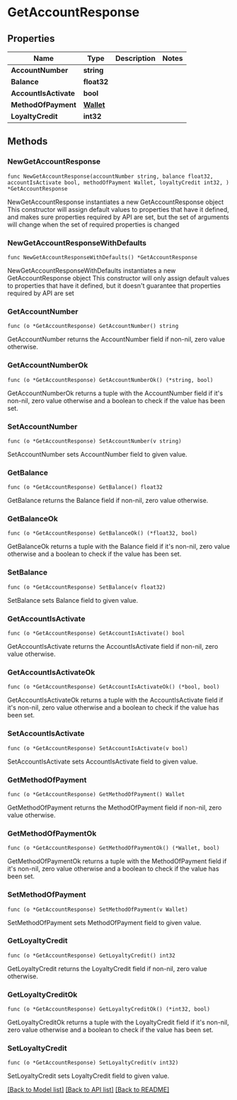 # GetAccountResponse

## Properties

Name | Type | Description | Notes
------------ | ------------- | ------------- | -------------
**AccountNumber** | **string** |  | 
**Balance** | **float32** |  | 
**AccountIsActivate** | **bool** |  | 
**MethodOfPayment** | [**Wallet**](Wallet.md) |  | 
**LoyaltyCredit** | **int32** |  | 

## Methods

### NewGetAccountResponse

`func NewGetAccountResponse(accountNumber string, balance float32, accountIsActivate bool, methodOfPayment Wallet, loyaltyCredit int32, ) *GetAccountResponse`

NewGetAccountResponse instantiates a new GetAccountResponse object
This constructor will assign default values to properties that have it defined,
and makes sure properties required by API are set, but the set of arguments
will change when the set of required properties is changed

### NewGetAccountResponseWithDefaults

`func NewGetAccountResponseWithDefaults() *GetAccountResponse`

NewGetAccountResponseWithDefaults instantiates a new GetAccountResponse object
This constructor will only assign default values to properties that have it defined,
but it doesn't guarantee that properties required by API are set

### GetAccountNumber

`func (o *GetAccountResponse) GetAccountNumber() string`

GetAccountNumber returns the AccountNumber field if non-nil, zero value otherwise.

### GetAccountNumberOk

`func (o *GetAccountResponse) GetAccountNumberOk() (*string, bool)`

GetAccountNumberOk returns a tuple with the AccountNumber field if it's non-nil, zero value otherwise
and a boolean to check if the value has been set.

### SetAccountNumber

`func (o *GetAccountResponse) SetAccountNumber(v string)`

SetAccountNumber sets AccountNumber field to given value.


### GetBalance

`func (o *GetAccountResponse) GetBalance() float32`

GetBalance returns the Balance field if non-nil, zero value otherwise.

### GetBalanceOk

`func (o *GetAccountResponse) GetBalanceOk() (*float32, bool)`

GetBalanceOk returns a tuple with the Balance field if it's non-nil, zero value otherwise
and a boolean to check if the value has been set.

### SetBalance

`func (o *GetAccountResponse) SetBalance(v float32)`

SetBalance sets Balance field to given value.


### GetAccountIsActivate

`func (o *GetAccountResponse) GetAccountIsActivate() bool`

GetAccountIsActivate returns the AccountIsActivate field if non-nil, zero value otherwise.

### GetAccountIsActivateOk

`func (o *GetAccountResponse) GetAccountIsActivateOk() (*bool, bool)`

GetAccountIsActivateOk returns a tuple with the AccountIsActivate field if it's non-nil, zero value otherwise
and a boolean to check if the value has been set.

### SetAccountIsActivate

`func (o *GetAccountResponse) SetAccountIsActivate(v bool)`

SetAccountIsActivate sets AccountIsActivate field to given value.


### GetMethodOfPayment

`func (o *GetAccountResponse) GetMethodOfPayment() Wallet`

GetMethodOfPayment returns the MethodOfPayment field if non-nil, zero value otherwise.

### GetMethodOfPaymentOk

`func (o *GetAccountResponse) GetMethodOfPaymentOk() (*Wallet, bool)`

GetMethodOfPaymentOk returns a tuple with the MethodOfPayment field if it's non-nil, zero value otherwise
and a boolean to check if the value has been set.

### SetMethodOfPayment

`func (o *GetAccountResponse) SetMethodOfPayment(v Wallet)`

SetMethodOfPayment sets MethodOfPayment field to given value.


### GetLoyaltyCredit

`func (o *GetAccountResponse) GetLoyaltyCredit() int32`

GetLoyaltyCredit returns the LoyaltyCredit field if non-nil, zero value otherwise.

### GetLoyaltyCreditOk

`func (o *GetAccountResponse) GetLoyaltyCreditOk() (*int32, bool)`

GetLoyaltyCreditOk returns a tuple with the LoyaltyCredit field if it's non-nil, zero value otherwise
and a boolean to check if the value has been set.

### SetLoyaltyCredit

`func (o *GetAccountResponse) SetLoyaltyCredit(v int32)`

SetLoyaltyCredit sets LoyaltyCredit field to given value.



[[Back to Model list]](../README.md#documentation-for-models) [[Back to API list]](../README.md#documentation-for-api-endpoints) [[Back to README]](../README.md)


